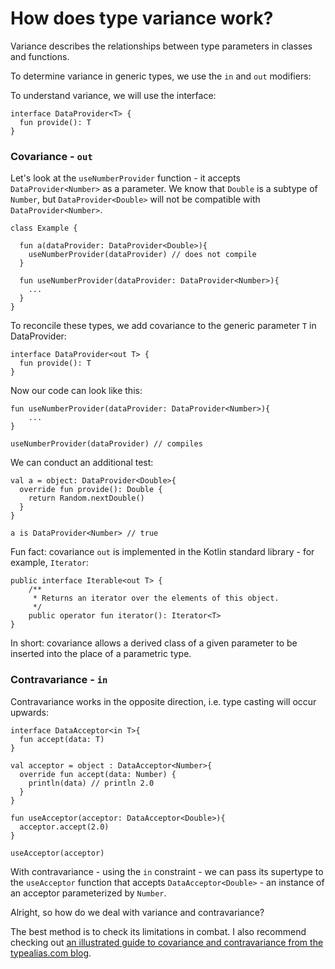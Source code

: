 # How does type variance work?

Variance describes the relationships between type parameters in classes and functions.

To determine variance in generic types, we use the `in` and `out` modifiers:

To understand variance, we will use the interface:

```
interface DataProvider<T> {
  fun provide(): T
}

```

### Covariance - `out`

Let's look at the `useNumberProvider` function - it accepts `DataProvider<Number>` as a parameter. We know that `Double` is a subtype of `Number`, but `DataProvider<Double>` will not be compatible with `DataProvider<Number>`.

```
class Example {

  fun a(dataProvider: DataProvider<Double>){
    useNumberProvider(dataProvider) // does not compile
  }

  fun useNumberProvider(dataProvider: DataProvider<Number>){
    ...
  }
}

```

To reconcile these types, we add covariance to the generic parameter `T` in DataProvider:

```
interface DataProvider<out T> {
  fun provide(): T
}

```

Now our code can look like this:

```
fun useNumberProvider(dataProvider: DataProvider<Number>){
	...
}

useNumberProvider(dataProvider) // compiles

```

We can conduct an additional test:

```
val a = object: DataProvider<Double>{
  override fun provide(): Double {
    return Random.nextDouble()
  }
}

a is DataProvider<Number> // true

```

Fun fact: covariance `out` is implemented in the Kotlin standard library - for example, `Iterator`:

```
public interface Iterable<out T> {
    /**
     * Returns an iterator over the elements of this object.
     */
    public operator fun iterator(): Iterator<T>
}

```

In short: covariance allows a derived class of a given parameter to be inserted into the place of a parametric type.

### Contravariance - `in`

Contravariance works in the opposite direction, i.e. type casting will occur upwards:

```
interface DataAcceptor<in T>{
  fun accept(data: T)
}

val acceptor = object : DataAcceptor<Number>{
  override fun accept(data: Number) {
    println(data) // println 2.0
  }
}

fun useAcceptor(acceptor: DataAcceptor<Double>){
  acceptor.accept(2.0)
}

useAcceptor(acceptor)

```

With contravariance - using the `in` constraint - we can pass its supertype to the `useAcceptor` function that accepts `DataAcceptor<Double>` - an instance of an acceptor parameterized by `Number`.

Alright, so how do we deal with variance and contravariance?

The best method is to check its limitations in combat. I also recommend checking out [an illustrated guide to covariance and contravariance from the typealias.com blog](https://typealias.com/guides/illustrated-guide-covariance-contravariance/).